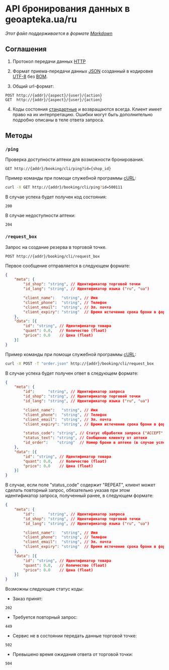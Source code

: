 # API бронирования данных в geoapteka.ua/ru
*Этот файл поддерживается в формате [Markdown]*

## Соглашения
1. Протокол передачи данных [HTTP]

2. Формат приема-передачи данных [JSON] созданный в кодировке [UTF-8] без [BOM].

3. Общий url-формат:
  ```
  POST http://{addr}/{aspect}/{user}/{action}
  GET  http://{addr}/{aspect}/{user}/{action}
  ```

4. Коды состояния [стандартные](http://en.wikipedia.org/wiki/List_of_HTTP_status_codes) и возвращаются всегда. Клиент имеет право на их интерпретацию. Ошибки могут быть дополнительно подробно описаны в теле ответа запроса.

## Методы

### `/ping`
Проверка доступности аптеки для возможности бронирования.
```
GET http://{addr}/booking/cli/ping?id={shop_id}
```

Пример команды при помощи служебной программы [cURL]:
```sh
curl -X GET http://{addr}/booking/cli/ping?id=500111
```

В случае успеха будет получен код состояния:
```
200
```

В случае недоступности аптеки:
```
204
```

### `/request_box`
Запрос на создание резерва в торговой точке.
```
POST http://{addr}/booking/cli/request_box
```

Первое сообщение отправляется в следующем формате:
```json
{
    "meta": {
        "id_shop": "string", // Идентификатор торговой точки
        "id_lang": "string", // Идентификатор языка ("ru", "ua")

        "client_name":   "string", // Имя
        "client_phone":  "string", // Телефон
        "client_email":  "string", // Эл. почта
        "client_expiry": "string"  // Время истечение срока брони в формате RFC3339
    },
    "data": [{
        "id": "string", // Идентификатор товара
        "quant": 0.0,   // Количество (float)
        "price": 0.0    // Цена (float)
    }]
}
```

Пример команды при помощи служебной программы [cURL]:
```sh
curl -X POST -T "order.json" http://{addr}/booking/cli/request_box
```

В случае успеха будет получен ответ в следующем формате:
```json
{
    "meta": {
        "id":      "string", // Идентификатор запроса
        "id_shop": "string", // Идентификатор торговой точки
        "id_lang": "string", // Идентификатор языка ("ru", "ua")

        "client_name":   "string", // Имя
        "client_phone":  "string", // Телефон
        "client_email":  "string", // Эл. почта
        "client_expiry": "string", // Время истечение срока брони в формате RFC3339

        "status_code": "string", // Статус обработки запроса ("ACCEPT", "REPEAT")
        "status_text": "string", // Сообщение клиенту от аптеки
        "id_order":    "string"  // Номер брони в аптеке (в случае успешного бронирования)
    },
    "data": [{
        "id": "string", // Идентификатор товара
        "quant": 0.0,   // Количество (float)
        "price": 0.0    // Цена (float)
    }]
}
```

В случае, если поле "status_code" содержит "REPEAT", клиент может сделать повторный запрос, обязательно указав при этом идентификатор запроса, полученный ранее, в следующем формате:
```json
{
    "meta": {
        "id":      "string", // Идентификатор запроса
        "id_shop": "string", // Идентификатор торговой точки
        "id_lang": "string", // Идентификатор языка ("ru", "ua")

        "client_name":   "string", // Имя
        "client_phone":  "string", // Телефон
        "client_email":  "string", // Эл. почта
        "client_expiry": "string"  // Время истечение срока брони в формате RFC3339
    },
    "data": [{
        "id": "string", // Идентификатор товара
        "quant": 0.0,   // Количество (float)
        "price": 0.0    // Цена (float)
    }]
}
```

Возможны следующие статус коды:
* Заказ принят:
```
202
```
* Требуется повторный запрос:
```
449
```
* Сервис не в состоянии передать данные торговой точке:
```
502
```
* Превышено время ожидания ответа от торговой точки:
```
504
```

[Markdown]:https://ru.wikipedia.org/wiki/Markdown
[JSON]:http://json.org/json-ru.html
[UTF-8]:https://ru.wikipedia.org/w/index.php?title=UTF-8
[BOM]:https://ru.wikipedia.org/w/index.php?oldid=70741439
[HTTP]:https://ru.wikipedia.org/wiki/HTTP
[cURL]:https://ru.wikipedia.org/wiki/CURL
